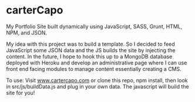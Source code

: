# carterCapo
My Portfolio Site built dynamically using JavaScript, SASS, Grunt, HTML, NPM, and JSON.

My idea with this project was to build a template.  So I decided to feed JavaScript some JSON data and the JS builds the site by injecting the content.  In the future, I hope to hook this up to a MongoDB database deployed with Heroku and develop an administrative page where I can use front end facing modules to manage content essentially creating a CMS.

To use:  Visit www.cartercapo.com or clone this repo, npm install, then look in src/js/buildData.js and plug in your own data.  The javascript will build the site for you!
